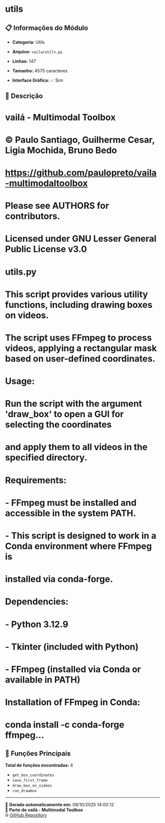# utils

## 📋 Informações do Módulo

- **Categoria:** Utils
- **Arquivo:** `vaila/utils.py`
- **Linhas:** 147
- **Tamanho:** 4575 caracteres


- **Interface Gráfica:** ✅ Sim

## 📖 Descrição


# vailá - Multimodal Toolbox
# © Paulo Santiago, Guilherme Cesar, Ligia Mochida, Bruno Bedo
# https://github.com/paulopreto/vaila-multimodaltoolbox
# Please see AUTHORS for contributors.
#
# Licensed under GNU Lesser General Public License v3.0
#
# utils.py
# This script provides various utility functions, including drawing boxes on videos.
# The script uses FFmpeg to process videos, applying a rectangular mask based on user-defined coordinates.
#
# Usage:
# Run the script with the argument 'draw_box' to open a GUI for selecting the coordinates
# and apply them to all videos in the specified directory.
#
# Requirements:
# - FFmpeg must be installed and accessible in the system PATH.
# - This script is designed to work in a Conda environment where FFmpeg is
#   installed via conda-forge.
#
# Dependencies:
# - Python 3.12.9
# - Tkinter (included with Python)
# - FFmpeg (installed via Conda or available in PATH)
#
# Installation of FFmpeg in Conda:
#   conda install -c conda-forge ffmpeg...

## 🔧 Funções Principais

**Total de funções encontradas:** 4

- `get_box_coordinates`
- `save_first_frame`
- `draw_box_on_videos`
- `run_drawbox`




---

📅 **Gerado automaticamente em:** 08/10/2025 14:00:12  
🔗 **Parte do vailá - Multimodal Toolbox**  
🌐 [GitHub Repository](https://github.com/vaila-multimodaltoolbox/vaila)
